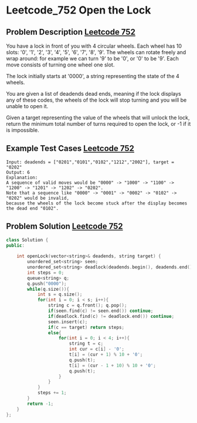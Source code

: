 # Leetcode_752 Open the Lock



<!--more-->


## Problem Description [Leetcode 752](https://leetcode.com/problems/open-the-lock/)

<p>
You have a lock in front of you with 4 circular wheels. Each wheel has 10 slots: '0', '1', '2', '3', '4', '5', '6', '7', '8', '9'. The wheels can rotate freely and wrap around: for example we can turn '9' to be '0', or '0' to be '9'. Each move consists of turning one wheel one slot.

The lock initially starts at '0000', a string representing the state of the 4 wheels.

You are given a list of deadends dead ends, meaning if the lock displays any of these codes, the wheels of the lock will stop turning and you will be unable to open it.

Given a target representing the value of the wheels that will unlock the lock, return the minimum total number of turns required to open the lock, or -1 if it is impossible.
</p>

## Example Test Cases [Leetcode 752](https://leetcode.com/problems/open-the-lock/)

```
Input: deadends = ["0201","0101","0102","1212","2002"], target = "0202"
Output: 6
Explanation:
A sequence of valid moves would be "0000" -> "1000" -> "1100" -> "1200" -> "1201" -> "1202" -> "0202".
Note that a sequence like "0000" -> "0001" -> "0002" -> "0102" -> "0202" would be invalid,
because the wheels of the lock become stuck after the display becomes the dead end "0102".
```


## Problem Solution [Leetcode 752](https://leetcode.com/problems/open-the-lock/)
```cpp
class Solution {
public:
    
    int openLock(vector<string>& deadends, string target) {
        unordered_set<string> seen;
        unordered_set<string> deadlock(deadends.begin(), deadends.end());
        int steps = 0;
        queue<string> q;
        q.push("0000");
        while(q.size()){
            int s = q.size();
            for(int i = 0; i < s; i++){
                string c = q.front(); q.pop();
                if(seen.find(c) != seen.end()) continue;
                if(deadlock.find(c) != deadlock.end()) continue;
                seen.insert(c);
                if(c == target) return steps;
                else{
                    for(int i = 0; i < 4; i++){
                        string t = c;
                        int cur = c[i] - '0';
                        t[i] = (cur + 1) % 10 + '0';
                        q.push(t);
                        t[i] = (cur - 1 + 10) % 10 + '0';
                        q.push(t);
                    }
                }
            }
            steps += 1;
        }
        return -1;
    }
};
```
